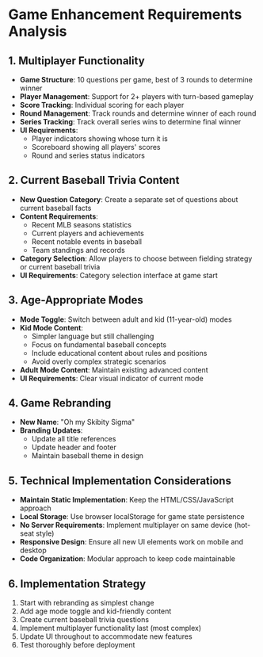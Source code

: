 # Game Enhancement Requirements Analysis

## 1. Multiplayer Functionality
- **Game Structure**: 10 questions per game, best of 3 rounds to determine winner
- **Player Management**: Support for 2+ players with turn-based gameplay
- **Score Tracking**: Individual scoring for each player
- **Round Management**: Track rounds and determine winner of each round
- **Series Tracking**: Track overall series wins to determine final winner
- **UI Requirements**: 
  - Player indicators showing whose turn it is
  - Scoreboard showing all players' scores
  - Round and series status indicators

## 2. Current Baseball Trivia Content
- **New Question Category**: Create a separate set of questions about current baseball facts
- **Content Requirements**:
  - Recent MLB seasons statistics
  - Current players and achievements
  - Recent notable events in baseball
  - Team standings and records
- **Category Selection**: Allow players to choose between fielding strategy or current baseball trivia
- **UI Requirements**: Category selection interface at game start

## 3. Age-Appropriate Modes
- **Mode Toggle**: Switch between adult and kid (11-year-old) modes
- **Kid Mode Content**:
  - Simpler language but still challenging
  - Focus on fundamental baseball concepts
  - Include educational content about rules and positions
  - Avoid overly complex strategic scenarios
- **Adult Mode Content**: Maintain existing advanced content
- **UI Requirements**: Clear visual indicator of current mode

## 4. Game Rebranding
- **New Name**: "Oh my Skibity Sigma"
- **Branding Updates**:
  - Update all title references
  - Update header and footer
  - Maintain baseball theme in design

## 5. Technical Implementation Considerations
- **Maintain Static Implementation**: Keep the HTML/CSS/JavaScript approach
- **Local Storage**: Use browser localStorage for game state persistence
- **No Server Requirements**: Implement multiplayer on same device (hot-seat style)
- **Responsive Design**: Ensure all new UI elements work on mobile and desktop
- **Code Organization**: Modular approach to keep code maintainable

## 6. Implementation Strategy
1. Start with rebranding as simplest change
2. Add age mode toggle and kid-friendly content
3. Create current baseball trivia questions
4. Implement multiplayer functionality last (most complex)
5. Update UI throughout to accommodate new features
6. Test thoroughly before deployment
